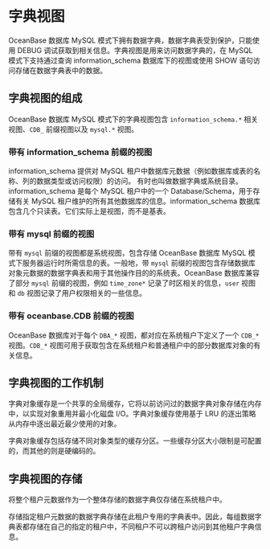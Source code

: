 字典视图 
=========================

OceanBase 数据库 MySQL 模式下拥有数据字典，数据字典表受到保护，只能使用 DEBUG 调试获取到相关信息。字典视图是用来访问数据字典的，在 MySQL 模式下支持通过查询 information_schema 数据库下的视图或使用 SHOW 语句访问存储在数据字典表中的数据。

字典视图的组成 
----------------------------

OceanBase 数据库 MySQL 模式下的字典视图包含 `information_schema.*` 相关视图、`CDB_` 前缀视图以及 `mysql.*` 视图。

### 带有 information_schema 前缀的视图 

information_schema 提供对 MySQL 租户中数据库元数据（例如数据库或表的名称、列的数据类型或访问权限）的访问。 有时也叫做数据字典或系统目录。information_schema 是每个 MySQL 租户中的一个 Database/Schema，用于存储有关 MySQL 租户维护的所有其他数据库的信息。information_schema 数据库包含几个只读表。它们实际上是视图，而不是基表。

### 带有 mysql 前缀的视图 

带有 `mysql` 前缀的视图都是系统视图，包含存储 OceanBase 数据库 MySQL 模式下服务器运行时所需信息的表。一般地，带 `mysql` 前缀的视图包含存储数据库对象元数据的数据字典表和用于其他操作目的的系统表。OceanBase 数据库兼容了部分 `mysql` 前缀的视图，例如 `time_zone*` 记录了时区相关的信息，`user` 视图和 `db` 视图记录了用户权限相关的一些信息。

### 带有 oceanbase.CDB 前缀的视图 

OceanBase 数据库对于每个 `DBA_*` 视图，都对应在系统租户下定义了一个 `CDB_*` 视图。`CDB_*` 视图可用于获取包含在系统租户和普通租户中的部分数据库对象的有关信息。

字典视图的工作机制 
------------------------------

字典对象缓存是一个共享的全局缓存，它将以前访问过的数据字典对象存储在内存中，以实现对象重用并最小化磁盘 I/O。字典对象缓存使用基于 LRU 的逐出策略从内存中逐出最近最少使用的对象。

字典对象缓存包括存储不同对象类型的缓存分区。一些缓存分区大小限制是可配置的，而其他的则是硬编码的。

字典视图的存储 
----------------------------

将整个租户元数据作为一个整体存储的数据字典仅存储在系统租户中。

存储指定租户元数据的数据字典存储在此租户专用的字典表中。因此，每组数据字典表都存储在自己的指定的租户中，不同租户不可以跨租户访问到其他租户字典信息。
